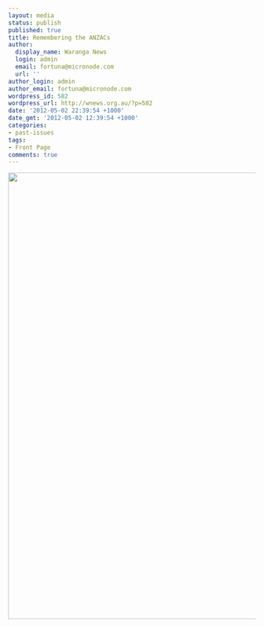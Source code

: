 ```yaml
---
layout: media
status: publish
published: true
title: Remembering the ANZACs
author:
  display_name: Waranga News
  login: admin
  email: fortuna@micronode.com
  url: ''
author_login: admin
author_email: fortuna@micronode.com
wordpress_id: 582
wordpress_url: http://wnews.org.au/?p=582
date: '2012-05-02 22:39:54 +1000'
date_gmt: '2012-05-02 12:39:54 +1000'
categories:
- past-issues
tags:
- Front Page
comments: true
---
```


<a href="{{ site.url }}/images/2012/05/frontpage-20120503.pdf"><img class="alignnone size-full wp-image-581" title="Front Page - 3 May, 2012" src="{{ site.url }}/images/2012/05/frontpage-20120503.png" alt="" width="624" height="907" /></a>
